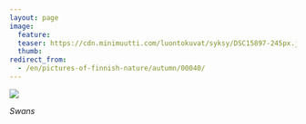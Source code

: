 ```yaml
---
layout: page
image:
  feature:
  teaser: https://cdn.minimuutti.com/luontokuvat/syksy/DSC15897-245px.jpg
  thumb:
redirect_from:
  - /en/pictures-of-finnish-nature/autumn/00040/
---
```


![](https://cdn.minimuutti.com/luontokuvat/syksy/DSC15897-800px.jpg)

*Swans*
